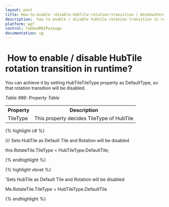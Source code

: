 ```yaml
---
layout: post
title: How-to-enable--disable-HubTile-rotation-transition | WindowsForms | Syncfusion
description:  how to enable / disable hubtile rotation transition in runtime?
platform: wpf
control: TabbedMDIPackage
documentation: ug
---
```


#  How to enable / disable HubTile rotation transition in runtime?

You can achieve it by setting HubTileTileType property as DefaultType, so that rotation transition will be disabled.

_Table_ _986_: _Property Table_

<table>
<tr>
<th>
Property</th><th>
Description</th></tr>
<tr>
<td>
TileType</td><td>
This property decides TileType of HubTile</td></tr>
</table>


{% highlight c# %}



/// Sets HubTile as Default Tile and Rotation will be disabled

this.RotateTile.TileType = HubTileType.DefaultTile;

{% endhighlight %}


{% highlight vbnet %}



'Sets HubTile as Default Tile and Rotation will be disabled

Me.RotateTile.TileType = HubTileType.DefaultTile


{% endhighlight %}


